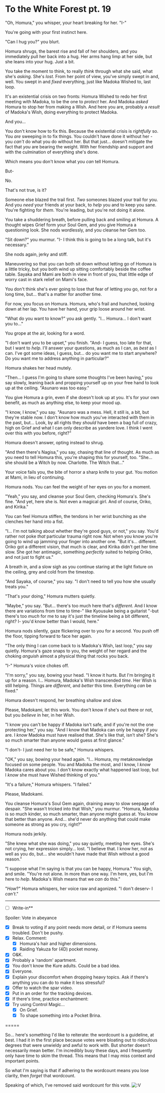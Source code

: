 # To the White Forest pt. 19

"Oh, Homura," you whisper, your heart breaking for her. "I-"

You're going with your first instinct here.

"Can I hug you?" you blurt.

Homura shrugs, the barest rise and fall of her shoulders, and you immediately pull her back into a hug. Her arms hang limp at her side, but she leans into your hug. Just a bit.

You take the moment to think, to really *think* through what she said, what she's *asking*. She's *lost*. From her point of view, you've simply swept in and, well. You swept in and *fixed* everything, just like Madoka Wished to, last loop.

It's an existential crisis on two fronts: Homura Wished to redo her first meeting with Madoka, to be the one to *protect* her. And Madoka *asked* Homura to stop her from making a Wish. And here you are, probably a *result* of Madoka's Wish, doing everything to protect Madoka.

And you...

You don't know how to fix this. Because the existential crisis is *rightfully* so. You *are* sweeping in to fix things. You couldn't have done it without her - you *can't* do what you do without her. But that just... doesn't mitigate the fact that *you* are bearing the weight. With her friendship and support and with the culmination of everything she's done.

Which means you don't know what you *can* tell Homura.

But-

No.

That's not true, is it?

Someone else blazed the trail first. *Two* someones blazed your trail for you. And you *need* your friends at your back, to *help* you and to keep you sane. You're fighting for *them*. You're leading, but you're not doing it alone.

You take a shuddering breath, before pulling back and smiling at Homura. A thought wipes Grief form your Soul Gem, and you give Homura a questioning look. She nods wordlessly, and you cleanse her Gem too.

"Sit down?" you murmur. "I- I think this is going to be a long talk, but it's necessary."

She nods again, jerky and stiff.

Maneuvering so that you can both sit down without letting go of Homura is a little tricky, but you both wind up sitting comfortably beside the coffee table. Sayaka and Mami are both in view in front of you, that little edge of worry cast in stark relief on Mami's face.

You don't think she's ever going to lose that fear of letting you go, not for a long time, but... that's a matter for another time.

For now, you focus on Homura. Homura, who's frail and hunched, looking down at her lap. You have her hand, your grip loose around her wrist.

"What do you want to know?" you ask gently. "I... Homura... I don't want you to..."

You grope at the air, looking for a word.

"I don't want you to be upset," you finish. "And- I guess, too late for that, but I want to *help*. I'll answer your questions, as much as I can, as *best* as I can. I've got some ideas, I guess, but... do you want me to start anywhere? Do you want me to address anything in particular?"

Homura shakes her head mutely.

"Then... I guess I'm going to share some thoughts I've been having," you say slowly, leaning back and propping yourself up on your free hand to look up at the ceiling. "Asunaro was too easy."

You give Homura a grin, even if she doesn't look up at you. It's for your own benefit, as much as anything else, to keep your mood up.

"I know, I know," you say. "Asunaro was a mess. Hell, it still is, a bit, but they're stable now. I don't know how much you've interacted with them in the past, but... Look, by all rights they *should* have been a bag full of crazy, high on Grief and what I can only describe as yandere love. I think I went over this with you before, right?"

Homura doesn't answer, opting instead to shrug.

"And then there's Nagisa," you say, chasing that line of thought. As much as you need to tell Homura this, you're shaping this for yourself, too. "She... she should be a Witch by now. Charlotte. The Witch that..."

Your voice fails you, the bite of horror a sharp knife to your gut. You motion at Mami, in lieu of continuing.

Homura nods. You can feel the weight of her eyes on you for a moment.

"Yeah," you say, and cleanse your Soul Gem, checking Homura's. She's fine. "And yet, here she is. Not even a magical girl. And of course, Oriko, and Kirika."

You can feel Homura stiffen, the tendons in her wrist bunching as she clenches her hand into a fist.

"I... I'm not talking about whether they're good guys, or not," you say. You'd rather not poke *that* particular trauma right now. Not when you know you're going to wind up jamming your finger into another one. "But it's... different. Oriko got a different vision, that much is clear, and Kirika didn't get her time slow. She got her antimagic, something *perfectly* suited to helping Oriko, and not just to fight us."

A breath in, and a slow sigh as you continue staring at the light fixture on the ceiling, grey and cold from the timestop.

"And Sayaka, of course," you say. "I don't need to tell you how she usually treats you."

"That's *your* doing," Homura mutters quietly.

"Maybe," you say. "But... there's too much here that's *different*. And I know there are variations from time to time-" like Kyousuke being a guitarist "-but there's too *much* for me to say it's just the timeline being a bit different, right? I- you'd know better than I would, here."

Homura nods silently, gaze flickering over to you for a second. You push off the floor, tipping forward to face her again.

"The only thing I can come back to is Madoka's Wish, last loop," you say quietly. Homura's gaze snaps to you, the weight of her regard and the choking *anguish* almost a physical thing that rocks you back.

"I-" Homura's voice chokes off.

"I'm sorry," you say, bowing your head. "I know it hurts. But I'm bringing it up for a reason. I... Homura, Madoka's Wish transcended *time*. Her Wish is still helping. Things are *different*, and *better* this time. Everything *can* be fixed."

Homura doesn't respond, her breathing shallow and slow.

Please, Madokami, let this work. You don't know if she's out there or not, but you *believe* in her, in her Wish.

"I know you can't be happy if Madoka isn't safe, and if you're not the one protecting her," you say. "And I know that Madoka can only be happy if *you* are. I *know* Madoka must have realised that. She's like that, isn't she? She's so much smarter than anyone would guess at first glance."

"I don't- I just need her to be safe," Homura whispers.

"OK," you say, bowing your head again. "I... Homura, my metaknowledge focused on some people. You and Madoka the most, and I know, I *know* Madoka cares about you. I don't know exactly what happened last loop, but I *know* she must have Wished thinking of you."

"It's a failure," Homura whispers. "I failed."

Please, Madokami.

You cleanse Homura's Soul Gem again, draining away to slow seepage of despair. "She wasn't tricked into that Wish," you murmur. "Homura, Madoka is so much kinder, so much smarter, than anyone might guess at. You know that better than anyone. And... she'd never do anything that could make someone as strong as you cry, right?"

Homura nods jerkily.

"She knew what she was doing," you say quietly, meeting her eyes. She's not crying, her expression simply... lost. "I believe that. I know her, not as well as you do, but... she wouldn't have made that Wish without a good reason."

"I suppose what I'm saying is that you can be happy, Homura." You sigh, and smile. "You're not alone. In more than one way. I'm here, yes, but I'm here to *help*. Madoka's Wish means that we *can* do this."

"*How*?" Homura whispers, her voice raw and agonized. "I don't deserv- I *can't*."

---

- [ ] Write-in**

Spoiler: Vote in abeyance

- [x] Break to voting if any point needs more detail, or if Homura seems troubled. Don't be pushy.
- [x] Relax. Comment:
  - [x] Homura's hair and higher dimensions.
  - [x] Raiding Yakuza for (4D) pocket money.
- [x] O\&K.
- [x] Probably a 'random' apartment.
- [x] You don't know the Kure adults. Could be a bad idea.
- [x] Everyone.
- [x] Explain your discomfort when dropping heavy topics. Ask if there's anything you can do to make it less stressful?
- [x] Offer to watch the spar video.
- [x] Put in an order for the tracking devices.
- [x] If there's time, practice enchantment:
- [x] Try using Control Magic...
  - [x] On Grief.
  - [x] To shape something into a Pocket Brina.

\=====​

So... here's something I'd like to reiterate: the wordcount is a guideline, at best. I had it in the first place because votes were bloating out to ridiculous degrees that were unwieldy and awful to work with. But shorter doesn't necessarily mean better. I'm incredibly busy these days, and I frequently only have time to skim the thread. This means that I may miss context and important points.

So what I'm saying is that if adhering to the wordcount means you lose clarity, then *forget* that wordcount.

Speaking of which, I've removed said wordcount for this vote. ![:V](/styles/sv_smiles/xenforo/emot-v.gif ":V    :V")
